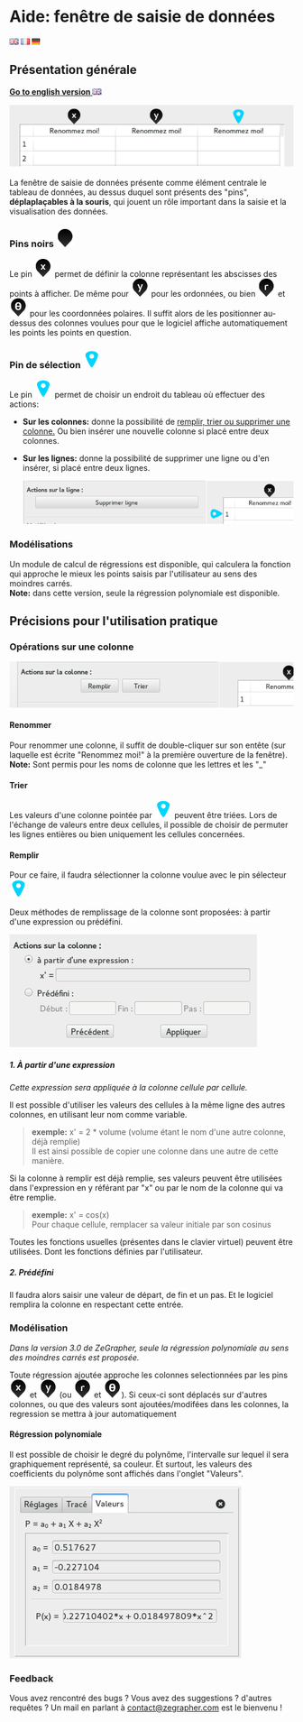 # Aide: fenêtre de saisie de données

[![english flag](english-icon.png)](data_help_en.html)
[![french flag](french-icon.png)](data_help_fr.html)
[![german flag](german-icon.png)](data_help_de.html)

## Présentation générale

[**Go to english version ![english flag](english-icon.png)**](data_help_en.html)

![](pins.png)<br/>  
La fenêtre de saisie de données présente comme élément centrale le tableau de données,
au dessus duquel sont présents des "pins", **déplaplaçables à la souris**, qui jouent un rôle important dans la saisie et la visualisation des données.

### Pins noirs ![pin de base](basePin.png)

 Le pin ![pin x](Xpin.png) permet de définir la colonne représentant les abscisses des points à afficher. De même pour ![pin y](Ypin.png) pour les ordonnées, ou bien ![pin r](Rpin.png) et ![pin teta](Tetapin.png) pour les coordonnées polaires. Il suffit alors de les positionner au-dessus des colonnes voulues pour que le logiciel affiche automatiquement les points les points en question.

###  Pin de sélection ![pin selecteur](selector.png)

Le pin ![pin selecteur](selector.png) permet de choisir un endroit du tableau où effectuer des actions:  

* **Sur les colonnes:** donne la possibilité de [remplir, trier ou supprimer une colonne.](#ColumnActions) Ou bien insérer une nouvelle colonne si placé entre deux colonnes.
* **Sur les lignes:** donne la possibilité de supprimer une ligne ou d'en insérer, si placé entre deux lignes.

    ![](lineActions_fr.png)

### Modélisations

Un module de calcul de régressions est disponible, qui calculera la fonction qui approche le mieux les points saisis par l'utilisateur au sens des moindres carrés.  
**Note:** dans cette version, seule la régression polynomiale est disponible.


## Précisions pour l'utilisation pratique

### <a id=ColumnActions> Opérations sur une colonne</a>

![](columnActions_fr.png)<br/>

#### Renommer

Pour renommer une colonne, il suffit de double-cliquer sur son entête (sur laquelle est écrite "Renommez moi!" à la première ouverture de la fenêtre).  
**Note:** Sont permis pour les noms de colonne que les lettres et les "\_"

#### Trier

Les valeurs d'une colonne pointée par ![pin selecteur](selector.png) peuvent être triées. Lors de l'échange de valeurs entre deux cellules, il possible de choisir de permuter les lignes entières ou bien uniquement les cellules concernées.

#### Remplir

Pour ce faire, il faudra sélectionner la colonne voulue avec le pin sélecteur ![pin selecteur](selector.png)

Deux méthodes de remplissage de la colonne sont proposées: à partir d'une expression ou prédéfini.

![](columnFill_fr.png)<br/>

##### 1. À partir d'une expression

_Cette expression sera appliquée à la colonne cellule par cellule._

Il est possible d'utiliser les valeurs des cellules à la même ligne des autres colonnes, en utilisant leur nom comme variable.

  > __exemple:__ x' = 2 * volume (volume étant le nom d'une autre colonne, déjà remplie)<br/>
  > Il est ainsi possible de copier une colonne dans une autre de cette manière.

Si la colonne à remplir est déjà remplie, ses valeurs peuvent être utilisées dans l'expression en y référant par "x" ou par le nom de la colonne qui va être remplie.

  > __exemple:__ x' = cos(x) <br/>
  > Pour chaque cellule, remplacer sa valeur initiale par son cosinus

Toutes les fonctions usuelles (présentes dans le clavier virtuel) peuvent être utilisées. Dont les fonctions définies par l'utilisateur.

##### 2. Prédéfini

Il faudra alors saisir une valeur de départ, de fin et un pas. Et le logiciel remplira la colonne en respectant cette entrée.

### Modélisation

_Dans la version 3.0 de ZeGrapher, seule la régression polynomiale au sens des moindres carrés est proposée._

Toute régression ajoutée approche les colonnes selectionnées par les pins ![pin x](Xpin.png) et ![pin y](Ypin.png) (ou ![pin r](Rpin.png) et ![pin teta](Tetapin.png)). Si ceux-ci sont déplacés sur d'autres colonnes, ou que des valeurs sont ajoutées/modifées dans les colonnes, la regression se mettra à jour automatiquement

#### Régression polynomiale

Il est possible de choisir le degré du polynôme, l'intervalle sur lequel il sera graphiquement représenté, sa couleur. Et surtout, les valeurs des coefficients du polynôme sont affichés dans l'onglet "Valeurs".

![](polynomialCoefVals_fr.png)

### Feedback

Vous avez rencontré des bugs ? Vous avez des suggestions ? d'autres requêtes ? Un mail en parlant à [contact@zegrapher.com](mailto:contact@zegrapher.com) est le bienvenu !
